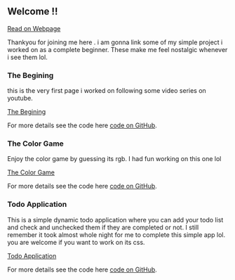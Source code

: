 ## Welcome !!

[Read on Webpage](https://muneeer.github.io/Some-Public-Projects/)

Thankyou for joining me here . i am gonna link some of my simple project i worked on as a complete beginner. These make me feel nostalgic whenever i see them lol.

### The Begining

this is the very first page i worked on following some video series on youtube.

[The Begining](https://muneeer.github.io/thebegining/)

For more details see the code here [code on GitHub](https://github.com/Muneeer/thebegining).

### The Color Game

Enjoy the color game by guessing its rgb. I had fun working on this one lol

[The Color Game](https://muneeer.github.io/TheColorMasters/)

For more details see the code here [code on GitHub](https://github.com/Muneeer/TheColorMasters).

### Todo Application

This is a simple dynamic todo application where you can add your todo list and check and unchecked them if they are completed or not. I still remember it took almost whole night for me to complete this simple app lol.
you are welcome if you want to work on its css.


[Todo Application](https://muneeer.github.io/Simple-TODO-App/)

For more details see the code here [code on GitHub](https://github.com/Muneeer/Simple-TODO-App).
